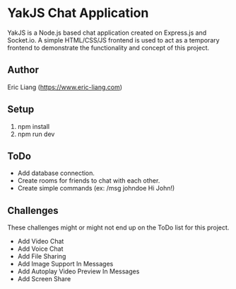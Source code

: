 # YakJS Chat Application
YakJS is a Node.js based chat application created on Express.js and Socket.io. A simple HTML/CSS/JS frontend is used to act as a temporary frontend to demonstrate the functionality and concept of this project.

## Author
Eric Liang (https://www.eric-liang.com)

## Setup
1. npm install
2. npm run dev

## ToDo
- Add database connection.
- Create rooms for friends to chat with each other.
- Create simple commands (ex: /msg johndoe Hi John!)

## Challenges
These challenges might or might not end up on the ToDo list for this project.
- Add Video Chat
- Add Voice Chat
- Add File Sharing
- Add Image Support In Messages
- Add Autoplay Video Preview In Messages
- Add Screen Share
